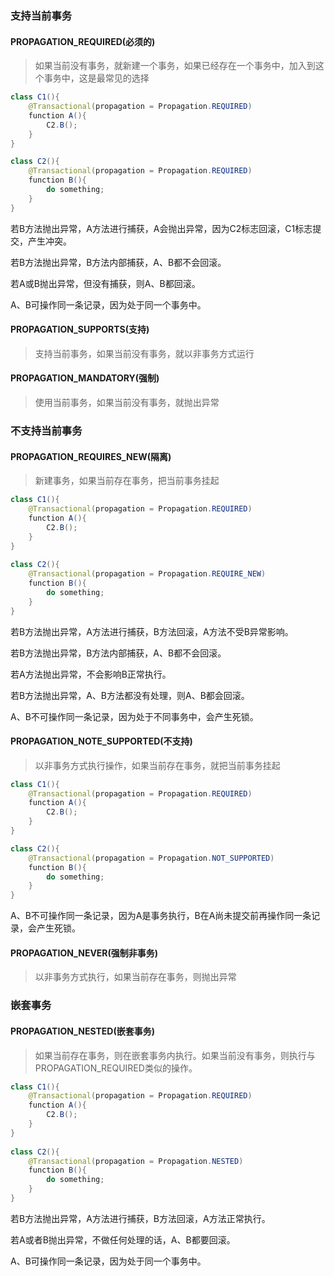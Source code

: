 ### 支持当前事务

#### PROPAGATION_REQUIRED(必须的)

> 如果当前没有事务，就新建一个事务，如果已经存在一个事务中，加入到这个事务中，这是最常见的选择

```java
class C1(){
    @Transactional(propagation = Propagation.REQUIRED)
    function A(){
        C2.B();
    }
}

class C2(){
    @Transactional(propagation = Propagation.REQUIRED)
    function B(){
        do something;
    }
}
```
若B方法抛出异常，A方法进行捕获，A会抛出异常，因为C2标志回滚，C1标志提交，产生冲突。

若B方法抛出异常，B方法内部捕获，A、B都不会回滚。

若A或B抛出异常，但没有捕获，则A、B都回滚。

A、B可操作同一条记录，因为处于同一个事务中。
#### PROPAGATION_SUPPORTS(支持)

> 支持当前事务，如果当前没有事务，就以非事务方式运行

#### PROPAGATION_MANDATORY(强制)

> 使用当前事务，如果当前没有事务，就抛出异常

### 不支持当前事务

#### PROPAGATION_REQUIRES_NEW(隔离)

> 新建事务，如果当前存在事务，把当前事务挂起

```java
class C1(){
    @Transactional(propagation = Propagation.REQUIRED)
    function A(){
        C2.B();
    }
}
 
class C2(){
    @Transactional(propagation = Propagation.REQUIRE_NEW)
    function B(){
        do something;
    }
}
```
若B方法抛出异常，A方法进行捕获，B方法回滚，A方法不受B异常影响。

若B方法抛出异常，B方法内部捕获，A、B都不会回滚。

若A方法抛出异常，不会影响B正常执行。

若B方法抛出异常，A、B方法都没有处理，则A、B都会回滚。

A、B不可操作同一条记录，因为处于不同事务中，会产生死锁。


#### PROPAGATION_NOTE_SUPPORTED(不支持)

> 以非事务方式执行操作，如果当前存在事务，就把当前事务挂起
```java
class C1(){
    @Transactional(propagation = Propagation.REQUIRED)
    function A(){
        C2.B();
    }
}

class C2(){
    @Transactional(propagation = Propagation.NOT_SUPPORTED)
    function B(){
        do something;
    }
}
```
A、B不可操作同一条记录，因为A是事务执行，B在A尚未提交前再操作同一条记录，会产生死锁。
#### PROPAGATION_NEVER(强制非事务)

> 以非事务方式执行，如果当前存在事务，则抛出异常

### 嵌套事务

#### PROPAGATION_NESTED(嵌套事务)

> 如果当前存在事务，则在嵌套事务内执行。如果当前没有事务，则执行与PROPAGATION_REQUIRED类似的操作。
```java
class C1(){
    @Transactional(propagation = Propagation.REQUIRED)
    function A(){
        C2.B();
    }
}
 
class C2(){
    @Transactional(propagation = Propagation.NESTED)
    function B(){
        do something;
    }
}
```
若B方法抛出异常，A方法进行捕获，B方法回滚，A方法正常执行。

若A或者B抛出异常，不做任何处理的话，A、B都要回滚。

A、B可操作同一条记录，因为处于同一个事务中。
